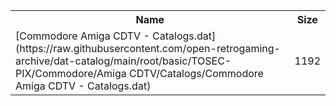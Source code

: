 <table>
<tr><th>Name</th><th>Size</th></tr>
<tr><td>
[Commodore Amiga CDTV - Catalogs.dat](https://raw.githubusercontent.com/open-retrogaming-archive/dat-catalog/main/root/basic/TOSEC-PIX/Commodore/Amiga CDTV/Catalogs/Commodore Amiga CDTV - Catalogs.dat)
</td><td>1192</td></tr>
</table>
